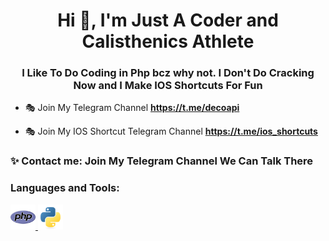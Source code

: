 <h1 align="center">Hi 👋, I'm Just A Coder and Calisthenics Athlete</h1>
<h3 align="center">I Like To Do Coding in Php bcz why not. I Don't Do Cracking Now and I Make IOS Shortcuts For Fun</h3>


- 🎭 Join My Telegram Channel **https://t.me/decoapi**

- 🎭 Join My IOS Shortcut Telegram Channel
**https://t.me/ios_shortcuts**


<h3 align="left">✨ Contact me: Join My Telegram Channel We Can Talk There</h3>
<p align="left">
</p>

<h3 align="left">Languages and Tools:</h3>
<p align="left"> <a href="https://www.php.net" target="_blank" rel="noreferrer"> <img src="https://raw.githubusercontent.com/devicons/devicon/master/icons/php/php-original.svg" alt="php" width="40" height="40"/> </a> <a href="https://www.python.org" target="_blank" rel="noreferrer"> <img src="https://raw.githubusercontent.com/devicons/devicon/master/icons/python/python-original.svg" alt="python" width="40" height="40"/> </a> </p>

